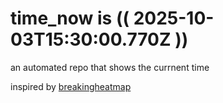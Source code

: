 # time_now is (( 2025-10-03T15:30:00.770Z ))

an automated repo that shows the currnent time

inspired by [breakingheatmap](https://github.com/breakingheatmap/breakingheatmap)
